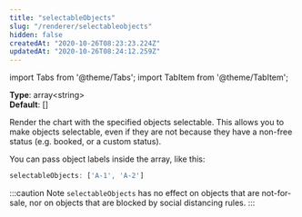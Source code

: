 ```yaml
---
title: "selectableObjects"
slug: "/renderer/selectableobjects"
hidden: false
createdAt: "2020-10-26T08:23:23.224Z"
updatedAt: "2020-10-26T08:24:12.259Z"
---
```


import Tabs from '@theme/Tabs';
import TabItem from '@theme/TabItem';

**Type**: array&lt;string&gt;  
**Default**: []  

Render the chart with the specified objects selectable. This allows you to make objects selectable, even if they are not because they have a non-free status (e.g. booked, or a custom status). 


You can pass object labels inside the array, like this:

```javascript
selectableObjects: ['A-1', 'A-2']
```

:::caution Note
`selectableObjects` has no effect on objects that are not-for-sale, nor on objects that are blocked by social distancing rules.
:::

